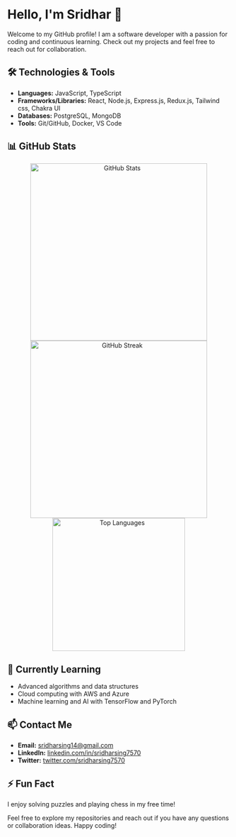 # Hello, I'm Sridhar 🚀

Welcome to my GitHub profile! I am a software developer with a passion for coding and continuous learning. Check out my projects and feel free to reach out for collaboration.

## 🛠️ Technologies & Tools
- **Languages:** JavaScript, TypeScript
- **Frameworks/Libraries:** React, Node.js, Express.js, Redux.js, Tailwind css, Chakra UI
- **Databases:** PostgreSQL, MongoDB
- **Tools:** Git/GitHub, Docker, VS Code

## 📊 GitHub Stats
<div align="center">
  <img src="https://github-readme-stats.vercel.app/api?username=Sridharsing7570&show_icons=true&theme=dark" alt="GitHub Stats" width="400" />
  <a href="https://git.io/streak-stats">
    <img src="https://streak-stats.demolab.com?user=Sridharsing7570&theme=dark" alt="GitHub Streak" width="400" />
  </a>
  <img src="https://github-readme-stats.vercel.app/api/top-langs/?username=Sridharsing7570&layout=compact&theme=dark" alt="Top Languages" width="300" />
</div>

## 🌱 Currently Learning
- Advanced algorithms and data structures
- Cloud computing with AWS and Azure
- Machine learning and AI with TensorFlow and PyTorch

## 📫 Contact Me
- **Email:** sridharsing14@gmail.com
- **LinkedIn:** [linkedin.com/in/sridharsing7570](https://www.linkedin.com/in/sridhar-sing-4b7b8a244/)
- **Twitter:** [twitter.com/sridharsing7570](https://twitter.com/sridharsing7570)

## ⚡ Fun Fact
I enjoy solving puzzles and playing chess in my free time!

Feel free to explore my repositories and reach out if you have any questions or collaboration ideas. Happy coding!
